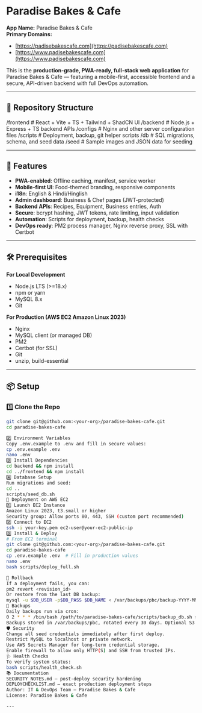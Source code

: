 # Paradise Bakes & Cafe

**App Name:** Paradise Bakes & Cafe  
**Primary Domains:**  
- [https://padisebakescafe.com](https://padisebakescafe.com)  
- [https://www.padisebakescafe.com](https://www.padisebakescafe.com)

This is the **production-grade, PWA-ready, full-stack web application** for Paradise Bakes & Cafe — featuring a mobile-first, accessible frontend and a secure, API-driven backend with full DevOps automation.

---

## 📂 Repository Structure

/frontend # React + Vite + TS + Tailwind + ShadCN UI
/backend # Node.js + Express + TS backend APIs
/configs # Nginx and other server configuration files
/scripts # Deployment, backup, git helper scripts
/db # SQL migrations, schema, and seed data
/seed # Sample images and JSON data for seeding


---

## 🚀 Features

- **PWA-enabled**: Offline caching, manifest, service worker
- **Mobile-first UI**: Food-themed branding, responsive components
- **i18n**: English & Hindi/Hinglish
- **Admin dashboard**: Business & Chef pages (JWT-protected)
- **Backend APIs**: Recipes, Equipment, Business entries, Auth
- **Secure**: bcrypt hashing, JWT tokens, rate limiting, input validation
- **Automation**: Scripts for deployment, backup, health checks
- **DevOps ready**: PM2 process manager, Nginx reverse proxy, SSL with Certbot

---

## 🛠 Prerequisites

**For Local Development**
- Node.js LTS (>=18.x)
- npm or yarn
- MySQL 8.x
- Git

**For Production (AWS EC2 Amazon Linux 2023)**
- Nginx
- MySQL client (or managed DB)
- PM2
- Certbot (for SSL)
- Git
- unzip, build-essential

---

## 📦 Setup

### 1️⃣ Clone the Repo
```bash
git clone git@github.com:<your-org>/paradise-bakes-cafe.git
cd paradise-bakes-cafe

2️⃣ Environment Variables
Copy .env.example to .env and fill in secure values:
cp .env.example .env
nano .env
3️⃣ Install Dependencies
cd backend && npm install
cd ../frontend && npm install
4️⃣ Database Setup
Run migrations and seed:
cd ..
scripts/seed_db.sh
🚀 Deployment on AWS EC2
1️⃣ Launch EC2 Instance
Amazon Linux 2023, t3.small or higher
Security group: Allow ports 80, 443, SSH (custom port recommended)
2️⃣ Connect to EC2
ssh -i your-key.pem ec2-user@your-ec2-public-ip
3️⃣ Install & Deploy
# From EC2 terminal
git clone git@github.com:<your-org>/paradise-bakes-cafe.git
cd paradise-bakes-cafe
cp .env.example .env  # Fill in production values
nano .env
bash scripts/deploy_full.sh

🔄 Rollback
If a deployment fails, you can:
pm2 revert <revision_id>
Or restore from the last DB backup:
mysql -u $DB_USER -p$DB_PASS $DB_NAME < /var/backups/pbc/backup-YYYY-MM-DD.sql.gz
📅 Backups
Daily backups run via cron:
0 2 * * * /bin/bash /path/to/paradise-bakes-cafe/scripts/backup_db.sh >> /var/log/pbc/backup.log 2>&1
Backups stored in /var/backups/pbc, rotated every 30 days. Optional S3 upload via .env.
🛡 Security
Change all seed credentials immediately after first deploy.
Restrict MySQL to localhost or private network.
Use AWS Secrets Manager for long-term credential storage.
Enable firewall to allow only HTTP(S) and SSH from trusted IPs.
🩺 Health Checks
To verify system status:
bash scripts/health_check.sh
📚 Documentation
SECURITY_NOTES.md – post-deploy security hardening
DEPLOYCHECKLIST.md – exact production deployment steps
Author: IT & DevOps Team – Paradise Bakes & Cafe
License: Paradise Bakes & Cafe

---

